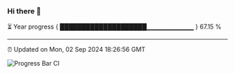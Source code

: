 ### Hi there 👋

⏳ Year progress { ████████████████████▁▁▁▁▁▁▁▁▁▁ } 67.15 %

---

⏰ Updated on Mon, 02 Sep 2024 18:26:56 GMT

![Progress Bar CI](https://github.com/ZhaoGui/ZhaoGui/workflows/Progress%20Bar%20CI/badge.svg)
